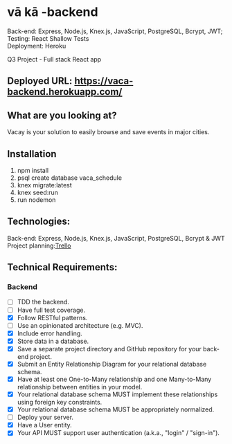 # vā kā -backend
Back-end: Express, Node.js, Knex.js, JavaScript, PostgreSQL, Bcrypt, JWT;<br>
Testing: React Shallow Tests<br>
Deployment: Heroku <br>

Q3 Project - Full stack React app

## Deployed URL: https://vaca-backend.herokuapp.com/

## What are you looking at?
Vacay is your solution to easily browse and save events in major cities.

## Installation
1. npm install
2. psql create database vaca_schedule
3. knex migrate:latest
4. knex seed:run
5. run nodemon


## Technologies:
Back-end: Express, Node.js, Knex.js, JavaScript, PostgreSQL, Bcrypt & JWT <br>
Project planning:[Trello](https://trello.com/b/6JR8BIc0/q3)

## Technical Requirements:
### Backend

- [ ] TDD the backend.
- [ ] Have full test coverage.
- [x] Follow RESTful patterns.
- [ ] Use an opinionated architecture (e.g. MVC).
- [x] Include error handling.
- [x] Store data in a database.
- [x] Save a separate project directory and GitHub repository for your back-end project.
- [x] Submit an Entity Relationship Diagram for your relational database schema.
- [x] Have at least one One-to-Many relationship and one Many-to-Many relationship between entities in your model.
- [x] Your relational database schema MUST implement these relationships using foreign key constraints.
- [x] Your relational database schema MUST be appropriately normalized.
- [ ] Deploy your server.
- [x] Have a User entity.
- [x] Your API MUST support user authentication (a.k.a., "login" / "sign-in").

